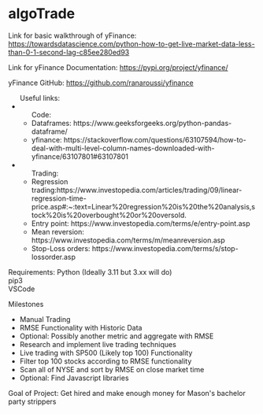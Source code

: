 # algoTrade
Link for basic walkthrough of yFinance: https://towardsdatascience.com/python-how-to-get-live-market-data-less-than-0-1-second-lag-c85ee280ed93

Link for yFinance Documentation: https://pypi.org/project/yfinance/

yFinance GitHub: https://github.com/ranaroussi/yfinance

<p>
<ul>Useful links:
<li><ul>Code:
<li>Dataframes: https://www.geeksforgeeks.org/python-pandas-dataframe/</li>
<li>yfinance: https://stackoverflow.com/questions/63107594/how-to-deal-with-multi-level-column-names-downloaded-with-yfinance/63107801#63107801</li>
</ul>
</li>
<li><ul>Trading:
<li>Regression trading:https://www.investopedia.com/articles/trading/09/linear-regression-time-price.asp#:~:text=Linear%20regression%20is%20the%20analysis,stock%20is%20overbought%20or%20oversold.</li>
<li>Entry point: https://www.investopedia.com/terms/e/entry-point.asp</li>
<li>Mean reversion: https://www.investopedia.com/terms/m/meanreversion.asp</li>
<li>Stop-Loss orders: https://www.investopedia.com/terms/s/stop-lossorder.asp</li>
</ul>
</li>
</ul>
</p>

Requirements: 
Python (Ideally 3.11 but 3.xx will do) \
pip3 \
VSCode

<p>
  Milestones
  <ul>
    <li>Manual Trading</li>
    <li>RMSE Functionality with Historic Data</li>
    <li>Optional: Possibly another metric and aggregate with RMSE</li>
    <li>Research and implement live trading techniques</li>
    <li>Live trading with SP500 (Likely top 100) Functionality</li>
    <li>Filter top 100 stocks according to RMSE functionality</li>
    <li>Scan all of NYSE and sort by RMSE on close market time</li>
    <li>Optional: Find Javascript libraries</li>
  </ul>
</p>

Goal of Project: Get hired and make enough money for Mason's bachelor party strippers
